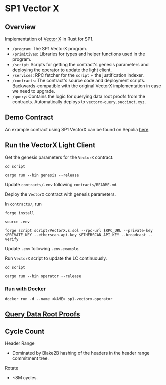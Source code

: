 # SP1 Vector X

## Overview

Implementation of [Vector X](https://github.com/succinctlabs/vectorx) in Rust for SP1.

- `/program`: The SP1 VectorX program.
- `/primitives`: Libraries for types and helper functions used in the program.
- `/script`: Scripts for getting the contract's genesis parameters and deploying the operator to 
    update the light client.
- `/services`: RPC fetcher for the `script` + the justification indexer.
- `/contracts`: The contract's source code and deployment scripts. Backwards-compatible with the
    original VectorX implementation in case we need to upgrade.
- `/query`: Contains the logic for querying data root proofs from the contracts. Automatically deploys to `vectorx-query.succinct.xyz`.

## Demo Contract

An example contract using SP1 VectorX can be found on Sepolia [here](https://sepolia.etherscan.io/address/0x745B0a27F125Faa85BBe743f918c3741E2832236).

## Run the VectorX Light Client

Get the genesis parameters for the `VectorX` contract.

```
cd script

cargo run --bin genesis --release
```

Update `contracts/.env` following `contracts/README.md`.

Deploy the `VectorX` contract with genesis parameters.

In `contracts/`, run

```
forge install

source .env

forge script script/VectorX.s.sol --rpc-url $RPC_URL --private-key $PRIVATE_KEY --etherscan-api-key $ETHERSCAN_API_KEY --broadcast --verify
```

Update `.env` following `.env.example`.

Run `VectorX` script to update the LC continuously.


```
cd script

cargo run --bin operator --release
```

### Run with Docker

```
docker run -d --name <NAME> sp1-vectorx-operator
```

## [Query Data Root Proofs](./query/README.md)

## Cycle Count

Header Range
- Dominated by Blake2B hashing of the headers in the header range commitment tree.

Rotate
- ~8M cycles.
